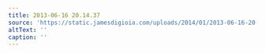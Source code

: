 ```yaml
---
title: 2013-06-16 20.14.37
source: 'https://static.jamesdigioia.com/uploads/2014/01/2013-06-16-20-14-37-scaled.jpg'
altText: ''
caption: ''
---
```


